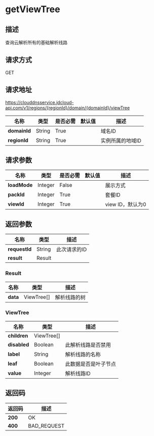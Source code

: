# getViewTree


## 描述
查询云解析所有的基础解析线路

## 请求方式
GET

## 请求地址
https://clouddnsservice.jdcloud-api.com/v1/regions/{regionId}/domain/{domainId}/viewTree

|名称|类型|是否必需|默认值|描述|
|---|---|---|---|---|
|**domainId**|String|True| |域名ID|
|**regionId**|String|True| |实例所属的地域ID|

## 请求参数
|名称|类型|是否必需|默认值|描述|
|---|---|---|---|---|
|**loadMode**|Integer|False| |展示方式|
|**packId**|Integer|True| |套餐ID|
|**viewId**|Integer|True| |view ID，默认为0|


## 返回参数
|名称|类型|描述|
|---|---|---|
|**requestId**|String|此次请求的ID|
|**result**|Result| |


### Result
|名称|类型|描述|
|---|---|---|
|**data**|ViewTree[]|解析线路的树|
### ViewTree
|名称|类型|描述|
|---|---|---|
|**children**|ViewTree[]| |
|**disabled**|Boolean|此解析线路是否禁用|
|**label**|String|解析线路的名称|
|**leaf**|Boolean|此数据是否是叶子节点|
|**value**|Integer|解析线路ID|

## 返回码
|返回码|描述|
|---|---|
|**200**|OK|
|**400**|BAD_REQUEST|
